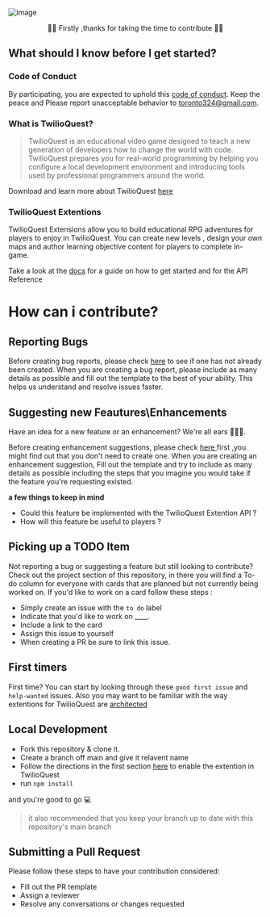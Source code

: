 ![image](https://user-images.githubusercontent.com/35268101/127757272-b4afac25-513c-44c1-b852-b0ce5e455624.png)
<p align="center">🎉🎊 Firstly ,thanks for taking the time to contribute 🎉🎊 </p>

 
   
## What should I know before I get started?

### Code of Conduct 
By participating, you are expected to uphold this [code of conduct](CODE_OF_CONDUCT.md). Keep the peace and Please report unacceptable behavior to [toronto324@gmail.com](mailto:toronto324@gmail.com).
### What is TwilioQuest?
> TwilioQuest is an educational video game designed to teach a new generation of developers how to change the world with code. TwilioQuest prepares you 
> for real-world programming by helping you configure a local development environment and introducing tools used by professional programmers around the world.


Download and learn more about TwilioQuest [here](https://www.twilio.com/quest)

### TwilioQuest Extentions
TwilioQuest Extensions allow you to build educational RPG adventures for players to enjoy in TwilioQuest.
You can create new levels , design your own maps and author  learning objective content for players to complete in-game. 

Take a look at the [docs](https://twilioquest.github.io/extension-docs/guide/#video-walkthrough) for a guide on how to get started and for the API Reference


# How can i contribute?

## Reporting Bugs
Before creating bug reports, please check [here](https://github.com/Xlient/tq-CSharp/issues) to see if one has not already been created. 
When you are creating a bug report, please include as many details as possible and fill out the template to the best of your ability. This helps us understand 
and resolve issues faster.

## Suggesting new Feautures\Enhancements

Have an idea for a new feature or an enhancement? We're all ears 👀👂🏾. 

Before creating enhancement suggestions, please check [here ](https://github.com/Xlient/tq-CSharp/labels/enhancement) first ,you might find out that you don't need to create one. 
When you are creating an enhancement suggestion, Fill out the template and try to include as many details as possible including the steps that you imagine 
you would take if the feature you're requesting existed.

**a few things to keep in mind**

- Could this feature be implemented with the TwilioQuest Extention API ?
- How will this feature be useful to players ?
 

##  Picking up a TODO Item 
 Not reporting a bug or suggesting a feature but still looking to contribute?  Check out the project section of this repository, in there you will find a To-do column 
 for everyone with cards that are planned but not currently being worked on.  If you'd like to work on a card follow these steps :
 
  - Simply create an issue with the `to do` label
  - Indicate that you'd like to work on ____.
  - Include a link to the card
  -  Assign this issue to yourself
  -  When creating a PR be sure to link this issue.

## First timers

First time? You can start by looking through these `good first issue` and `help-wanted` issues. Also  you may want to be familiar with the way extentions for 
TwilioQuest are [architected](https://twilioquest.github.io/extension-docs/guide/architecture.html)

## Local Development 

- Fork this repository & clone it.
- Create a branch off main and give it relavent name 
- Follow the directions in the first section [here](https://twilioquest.github.io/extension-docs/guide/#enabling-extensions-in-the-game) to enable the extention in TwilioQuest
-  run `npm install`

 and you're good to go 💻
> it also recommended that you keep your branch up to date with this repository's main branch

## Submitting a Pull Request

Please follow these steps to have your contribution considered:

- Fill out the PR template 
- Assign a reviewer
-  Resolve any conversations or changes requested 
